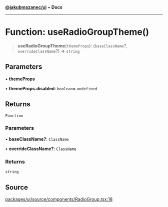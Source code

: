[**@jakubmazanec/ui**](../README.md) • **Docs**

---

# Function: useRadioGroupTheme()

> **useRadioGroupTheme**(`themeProps`): (`baseClassName`?, `overrideClassName`?) => `string`

## Parameters

• **themeProps**

• **themeProps.disabled**: `boolean`= `undefined`

## Returns

`Function`

### Parameters

• **baseClassName?**: `ClassName`

• **overrideClassName?**: `ClassName`

### Returns

`string`

## Source

[packages/ui/source/components/RadioGroup.tsx:18](https://github.com/jakubmazanec/tools/blob/bb20df5276ddb119762948adc2cda520aef09f0f/packages/ui/source/components/RadioGroup.tsx#L18)

